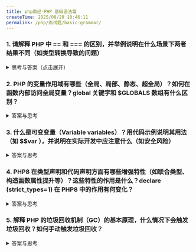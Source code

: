 ```yaml
---
title: php面经-PHP 基础语法篇
createTime: 2025/08/29 10:46:11
permalink: /php/面试题/basic-grammar/
---
```

### 1. 请解释 PHP 中 == 和 === 的区别，并举例说明在什么场景下两者结果不同（如类型转换导致的问题）

<details>
<summary>思考与答案（点击展开）</summary>

- 思考：
  - `==` 比较值，允许类型转换；`===` 同时比较值与类型，不做类型转换。
  - 容易踩坑：`"0" == 0`、`false == "0"`、`null == 0` 等宽松比较。
  - 思路要点：== 是弱等于，比较时会先进行自动类型转换，仅判断转换后的值是否相等，不关注原始类型是否一致； === 是全等于，比较时不进行类型转换，需同时判断值和原始类型是否完全相同； 两者结果不同的典型场景：当比较的两个变量值在类型转换后相等，但原始类型不同时，== 返回 true，而 === 返回 false（如字符串与数字、0 与 false、null 与空字符串等）。
- 答案与示例：

```php
<?php
// 场景1：字符串与数字（值相等，类型不同）
echo "1. 字符串与数字的比较：\n";
var_dump("4" == 4);   // bool(true) （弱比较：字符串"4"转为数字4，值相等）
var_dump("4" === 4);  // bool(false)（强比较：string类型 vs int类型，类型不同）

// 场景2：0与false（弱比较中值等价，类型不同）
echo "\n2. 0与false的比较：\n";
var_dump(0 == false);  // bool(true) （弱比较：0和false都视为"假值"，等价）
var_dump(0 === false); // bool(false)（强比较：int类型 vs bool类型，类型不同）

// 场景3：null与空字符串（弱比较中值等价，类型不同）
echo "\n3. null与空字符串的比较：\n";
var_dump(null == '');  // bool(true) （弱比较：都视为"假值"，等价）
var_dump(null === ''); // bool(false)（强比较：null类型 vs string类型，类型不同）

// 场景4：true与数字1（弱比较中值等价，类型不同）
echo "\n4. true与1的比较：\n";
var_dump(true == 1);  // bool(true) （弱比较：true转为数字1，值相等）
var_dump(true === 1); // bool(false)（强比较：bool类型 vs int类型，类型不同）

// 场景5：空数组与false（弱比较中值等价，类型不同）
echo "\n5. 空数组与false的比较：\n";
var_dump([] == false);  // bool(true) （弱比较：空数组视为"假值"，与false等价）
var_dump([] === false); // bool(false)（强比较：array类型 vs bool类型，类型不同）
?>

```

- 实战建议：
  - 业务判断优先用 `===`；只在确实需要“宽松比较”时用 `==`；布尔/数字/字符串交叉比较更应使用 `===`。

</details>

### 2. PHP 的变量作用域有哪些（全局、局部、静态、超全局）？如何在函数内部访问全局变量？global 关键字和 $GLOBALS 数组有什么区别？

<details>
<summary>答案与思考</summary>

- 思路要点：

  1. PHP 变量作用域分为4类：
     - 全局作用域（Global）：在函数外部定义的变量，默认仅在函数外部可直接访问。
     - 局部作用域（Local）：在函数内部定义的变量，仅在该函数内部有效，函数执行结束后销毁。
     - 静态作用域（Static）：在函数内部用 `static` 声明的变量，函数执行后不销毁，保留值供下次调用使用（仅初始化一次）。
     - 超全局作用域（Superglobal）：PHP 预定义的数组（如 `$_GET`、`$_POST`、`$GLOBALS`、`$_SESSION` 等），在脚本任何位置（包括函数、类方法内）可直接访问，无需特殊声明。
  2. 函数内部访问全局变量的两种方式：
     - 使用 `global` 关键字：在函数内声明变量为全局变量，将外部全局变量引入函数局部作用域。
     - 使用 `$GLOBALS` 超全局数组：通过 `$GLOBALS['变量名']` 直接访问，`$GLOBALS` 本身在任何作用域均可直接使用。
  3. `global` 与 `$GLOBALS` 的区别：
     - 工作机制：`global` 是创建局部变量引用全局变量；`$GLOBALS` 是直接访问全局变量的内存地址。
     - 销毁影响：`unset(global声明的变量)` 仅销毁局部引用，全局变量仍存在；`unset($GLOBALS['变量名'])` 直接销毁全局变量。
     - 使用场景：`$GLOBALS` 在类方法中更通用；`global` 不能用于类属性声明，需注意上下文限制。
- 示例代码：

  ```php
  <?php
  // 1. 全局变量（全局作用域）
  $site = "PHP教程";

  // 2. 局部变量与全局变量访问
  function testScope() {
      // 局部变量（仅函数内可见）
      $local = "局部变量";
      echo "函数内访问局部变量：{$local}<br>";

      // 用global访问全局变量
      global $site;
      echo "global访问全局变量：{$site}<br>";

      // 用$GLOBALS访问全局变量
      echo "$GLOBALS访问全局变量：{$GLOBALS['site']}<br>";
  }
  testScope();
  echo "函数外访问全局变量：{$site}<br>"; // 直接访问
  // echo $local; // 报错：局部变量在外部不可访问


  // 3. 静态变量示例
  function testStatic() {
      static $count = 0; // 静态变量，仅初始化一次
      $count++;
      echo "静态变量当前值：{$count}<br>";
  }
  testStatic(); // 输出：1
  testStatic(); // 输出：2（保留上次结果）
  testStatic(); // 输出：3


  // 4. global与$GLOBALS的区别（销毁测试）
  function testDiff() {
      global $site;
      $site = "被global修改";
      echo "global修改后：{$site}<br>";

      $GLOBALS['site'] = "被\$GLOBALS修改";
      echo "$GLOBALS修改后：{$GLOBALS['site']}<br>";

      // 销毁global声明的变量（仅销毁局部引用）
      unset($site);
      echo "unset(global变量)后是否存在：" . (isset($site) ? "是" : "否") . "<br>";
  }
  testDiff();
  echo "函数外全局变量：{$site}<br>"; // 仍为"被$GLOBALS修改"

  // 销毁$GLOBALS中的全局变量
  unset($GLOBALS['site']);
  echo "unset(\$GLOBALS变量)后是否存在：" . (isset($site) ? "是" : "否") . "<br>"; // 否


  // 5. 超全局变量示例
  function testSuperglobal() {
      echo "超全局变量\$_SERVER['PHP_SELF']：{$_SERVER['PHP_SELF']}<br>";
      echo "超全局变量\$_GET：" . (is_array($_GET) ? "是数组" : "不是") . "<br>";
  }
  testSuperglobal();
  ?>
  ```

</details>

### 3. 什么是可变变量（Variable variables）？用代码示例说明其用法（如 $$var ），并说明在实际开发中应注意什么（如安全风险）

<details>
<summary>答案与思考</summary>

- 思路要点：

  1. 可变变量的定义：指变量名可以通过另一个变量的值动态确定的变量机制。在PHP中，通过 `$$var`语法实现——当 `$var`的值为字符串 `"name"`时，`$$var`等价于 `$name`，即通过 `$var`的取值动态引用了名为 `$name`的变量。
  2. 核心特征：允许在运行时动态生成和访问变量名，增加了代码的灵活性，但同时也带来了复杂性和风险。
  3. 使用注意：对数组使用可变变量时，需注意PHP的解析优先级（例如 `$$arr[0]`与 `${$arr}[0]`的区别），避免逻辑混淆。
- 示例代码：

  ```php
  <?php
  // 基础用法：通过变量值动态生成变量名
  $key = "username";
  $username = "kkt";
  var_dump($$key); // 输出：string(3) "kkt"（等价于$username）

  $prefix = "msg";
  $msg_welcome = "欢迎访问";
  $dynamicVar = $prefix . "_welcome"; // 动态拼接变量名
  var_dump($$dynamicVar); //输出：string(6) "欢迎访问"（等价于$msg_welcome）


  // 数组相关的可变变量（重点注意解析优先级）
  $data = ["apple", "banana", "cherry"];
  $ref = "data"; // $ref的值为数组变量名

  // 1. ${$ref[0]}：先取$ref的第0个字符（"d"），再引用名为$d的变量
  $d = "通过字符'd'访问的变量";
  var_dump(${$ref[0]}); // 输出：string(21) "通过字符'd'访问的变量"

  // 2. $$ref[0]：PHP解析优先级为「先解析$$ref，再取索引0」，等价于${$ref}[0]
  var_dump($$ref[0]); // 输出：string(5) "apple"（等价于$data[0]）

  // 3. ${$ref}[0]：显式指定先解析$ref得到数组名，再访问数组索引0
  var_dump(${$ref}[0]); // 输出：string(5) "apple"（等价于$data[0]）


  $a = "kkt";
  $kkt = '你好，kkt';
  var_dump($$a); // 输出：string(9) "你好，kkt"
  ?>
  ```
- 实际开发注意事项：

  1. **安全风险**：若将用户输入直接作为可变变量的基础（如 `$$_GET['param']`），恶意用户可能构造输入覆盖系统关键变量（如 `$GLOBALS`、`$_SESSION`），甚至注入恶意代码，导致安全漏洞。
  2. **代码可读性差**：动态生成的变量名会使代码逻辑晦涩，增加维护难度，其他开发者难以快速追踪变量的引用关系。
  3. **调试困难**：可变变量的名称在运行时动态生成，调试时无法通过固定变量名直接定位，增加问题排查成本。
  4. **替代方案**：多数场景下，使用数组（如 `$arr['dynamic_key']`）或对象属性（如 `$obj->$dynamicProp`）可更安全、清晰地实现动态数据访问，应优先选择。
  5. **性能影响**：
     可变变量的解析需要额外的内存和计算资源，大规模使用可能导致性能下降。

</details>

### 4. PHP8 在类型声明和代码声明方面有哪些增强特性（如联合类型、构造函数属性提升等）？这些特性的作用是什么？declare (strict_types=1) 在 PHP8 中的作用有何变化？

<details>
<summary>答案与思考</summary>

- 思路要点：

PHP8在类型声明和代码声明机制上进行了突破性增强，进一步强化了类型安全，简化了代码编写，并提升了开发灵活性，核心特性包括：

1. **联合类型（Union Types）**：允许参数、返回值或属性接受多种显式声明的类型（如 `int|string|null`），替代了PHP7中 `?type`的有限 nullable 支持，能更精准地描述多类型场景。
2. **构造函数属性提升（Constructor Property Promotion）**：将类属性的声明、访问控制（public/protected/private）与构造函数参数合并，大幅减少冗余代码，直接在构造函数参数中完成属性定义。
3. **命名参数（Named Arguments）**：调用函数时可通过 `参数名: 值`的形式指定参数，无需严格遵循参数顺序，尤其适合参数多、有默认值的函数，提升代码可读性和可维护性。
4. **nullsafe运算符（Nullsafe Operator）**：通过 `?->`简化对可能为 `null`的对象属性/方法的链式访问，自动在中间值为 `null`时返回 `null`，替代冗长的 `isset()`或 `if`判断。
5. **严格的类型检查强化**：对内部函数强制类型声明，严格模式（`strict_types=1`）下字符串含非数字字符（如 `"123a"`）无法转为数字，避免隐式转换导致的逻辑错误。
6. **返回类型协变与参数类型逆变**：支持子类方法的返回类型比父类更具体（协变），参数类型比父类更宽泛（逆变），增强面向对象的类型灵活性与兼容性。
7. **纯交集类型（PHP8.1+）**：通过 `&`声明多个接口的交集（如 `A&B`），要求参数/返回值同时实现多个接口，进一步细化类型约束。

- 实际开发注意事项：

1. 联合类型中 `null`需显式包含（如 `int|null`），PHP7的 `?int`仍兼容但建议统一为 `int|null`以保持一致性。
2. 构造函数属性提升必须指定访问控制符（public/protected/private），否则会被视为普通参数而非类属性，且无法直接通过 `$this`访问。
3. 命名参数可与位置参数混合使用，但命名参数必须放在位置参数之后，且不可重复指定同一参数（如 `func(1, a: 2)`合法，`func(a: 1, 2)`不合法）。
4. `?->`仅用于对象的属性/方法访问，不能用于数组（如 `$arr?[0]`不合法）或静态方法，且中间值为 `null`时不会抛出错误，需注意业务逻辑对 `null`的处理。
5. 升级到PHP8时，需处理严格模式下的类型转换差异：非数字字符串（如 `"abc"`）无法转为 `int/float`，可能导致依赖隐式转换的旧代码报错。
6. 协变与逆变仅适用于对象类型（类/接口），标量类型（`int`/`string`等）不支持，且子类方法的类型必须与父类兼容（如父类返回 `Animal`，子类可返回 `Dog`；父类参数为 `Dog`，子类可接受 `Animal`）。
7. 纯交集类型（`A&B`）只能用于接口组合，不能包含类或标量类型，且需确保类型组合的合理性（如 `Countable&Iterator`）。

- 示例代码：

```php
<?php
declare(strict_types=1);

// 1. 联合类型（Union Types）
function formatValue(int|string|bool|null $value): string {
    if ($value === null) return "null";
    return "类型: " . gettype($value) . ", 值: {$value}";
}
echo formatValue(100) . "<br>";    // 正常（int）
echo formatValue("hello") . "<br>"; // 正常（string）
echo formatValue(null) . "<br>";    // 正常（null）
// echo formatValue(3.14); // 报错：TypeError（float不在声明范围内）


// 2. 构造函数属性提升
class Product {
    // 直接在构造函数参数中声明属性（类型+访问控制符）
    public function __construct(
        private int $id,
        public string $name,
        protected float $price,
        private ?string $desc = null
    ) {}

    public function getPrice(): string {
        return "¥" . number_format($this->price, 2);
    }
}
$product = new Product(1, "PHP8指南", 59.9);
echo $product->name . " 价格: " . $product->getPrice(); // 输出：PHP8指南 价格: ¥59.90


// 3. 命名参数
function sendMessage(
    string $to,
    string $content,
    string $subject = "通知",
    bool $isHtml = false
) {
    return [
        'to' => $to,
        'subject' => $subject,
        'content' => $content,
        'html' => $isHtml
    ];
}
// 不按参数顺序，通过名称指定
$msg = sendMessage(
    content: "PHP8类型声明新特性",
    to: "user@example.com",
    isHtml: true
);
var_dump($msg['subject']); // 输出：string(2) "通知"（使用默认值）


// 4. nullsafe运算符
class Profile {
    public ?User $user = null;
}
class User {
    public ?Address $address = null;
}
class Address {
    public function getZipCode(): string {
        return "100000";
    }
}

$profile = new Profile();
// 无需嵌套isset()，中间为null时直接返回null
$zip = $profile->user?->address?->getZipCode();
var_dump($zip); // 输出：NULL

$profile->user = new User();
$profile->user->address = new Address();
$zip = $profile->user?->address?->getZipCode();
var_dump($zip); // 输出：string(6) "100000"


// 5. 协变与逆变
interface Shape {}
class Circle implements Shape {}
class Square implements Shape {}

class ShapeDrawer {
    public function draw(Shape $shape): Shape {
        return new Circle();
    }
}

class CircleDrawer extends ShapeDrawer {
    // 参数类型逆变：父类接受Shape，子类可接受更宽泛的object（实际开发通常更具体）
    public function draw(object $shape): Circle { // 返回类型协变：比父类更具体（Circle实现Shape）
        return new Circle();
    }
}
$drawer = new CircleDrawer();
var_dump($drawer->draw(new Square())); // 输出：object(Circle)


// 6. 纯交集类型（PHP8.1+）
interface Logger {}
interface Formatter {}
class FileLogger implements Logger, Formatter {}

function processLogger(Logger&Formatter $logger): void {
    echo "处理同时实现Logger和Formatter的对象";
}
processLogger(new FileLogger()); // 正常（FileLogger同时实现两个接口）
// processLogger(new class implements Logger {}); // 报错：未实现Formatter接口
?>
```

</details>

### 5. 解释 PHP 的垃圾回收机制（GC）的基本原理，什么情况下会触发垃圾回收？如何手动触发垃圾回收？

<details>
<summary>答案与思考</summary>

- 思路要点：

PHP 8.1+ 的垃圾回收机制（GC）核心基于「引用计数」+「循环引用收集器」，在保持低开销的同时解决了循环引用导致的内存泄漏问题，其核心原理与触发逻辑如下：

1. **基本原理**：

   - **引用计数机制**：PHP 中每个变量（Zval 结构）都包含 `refcount`（引用计数）和 `is_ref`（是否为显式引用）。当变量被赋值、传递给函数参数或作为数组/对象属性时，`refcount` 加 1；当变量被 `unset()`、超出作用域或覆盖时，`refcount` 减 1。当 `refcount` 降至 0 时，PHP 会立即释放该变量占用的内存。
   - **循环引用处理**：若两个/多个对象/数组互相引用（如 A 引用 B，B 引用 A），它们的 `refcount` 始终为 1，无法通过引用计数自动释放。PHP 8.1+ 保留了「根缓冲区 + 标记-清除」机制：将可能产生循环引用的「根节点」（如数组/对象）存入根缓冲区，当缓冲区满（默认 1000 个根节点）或满足触发条件时，GC 会标记出循环引用的节点，清除无效引用并释放内存。
   - **PHP 8.1+ 优化**：对 Zval 结构进行紧凑存储优化，减少内存占用；提升循环引用收集器的扫描效率，降低 GC 运行时的性能损耗；同时增强对 `WeakMap`、`WeakReference` 等弱引用类型的支持，帮助开发者主动避免循环引用。
2. **触发机制**：

   - **自动触发**：① 根缓冲区存储的「根节点」数量达到阈值（默认 1000，可通过 `gc_mem_caches_count()` 查看）；② 脚本执行中内存占用达到 `php.ini` 中 `gc_memory_cutoff` 配置的阈值（默认无限制，需手动配置）；③ 脚本结束时，PHP 会自动触发一次完整 GC，释放所有未回收内存。
   - **手动触发**：通过调用 `gc_collect_cycles()` 函数主动触发 GC，函数返回本次收集到的循环引用内存块数量（PHP 8.1+ 中返回值更精准，包含释放的内存字节数相关统计）。
3. **PHP 8.1+ 特性适配**：

   - 对匿名类、`readonly` 属性的对象，GC 能正确识别其引用关系，避免因属性不可修改导致的引用计数误判；
   - 支持 `WeakMap`（弱引用映射）：`WeakMap` 的键为对象的弱引用，不会增加对象的 `refcount`，当键对象被回收时，对应的键值对会自动从 `WeakMap` 中移除，从根源上避免循环引用。

- 实际开发注意事项：

1. **无需滥用手动 GC**：PHP 自动 GC 已足够高效，仅在内存敏感场景（如长时间运行的 CLI 脚本、批量处理大量对象）中，可在批量操作后手动触发 `gc_collect_cycles()`，避免内存堆积；常规 Web 脚本因请求生命周期短，自动 GC 即可满足需求。
2. **警惕循环引用场景**：常见于「双向关联对象」（如 `User` 类引用 `Order` 类，`Order` 类同时引用 `User` 类）、「对象数组自引用」（数组中元素引用数组本身），此类场景需通过 `WeakMap` 替代强引用（如 `class Order { private WeakMap $user; }`），减少 GC 负担。
3. **关注 `WeakMap`/`WeakReference` 用法**：PHP 8.1+ 中 `WeakMap` 支持更完善，适用于缓存、关联映射等场景，避免因强引用导致的内存泄漏；但需注意 `WeakMap` 的键必须是对象，且不可迭代（需通过 `foreach` 遍历前判断键是否存在）。
4. **调试 GC 状态**：可通过 `gc_status()` 函数（PHP 8.1+ 返回更详细的数组，包含 `runs`（GC 运行次数）、`collected`（回收的循环引用数）、`buffer_size`（当前根缓冲区大小）等）查看 GC 运行状态，定位内存泄漏问题。
5. **避免 `unset()` 误解**：`unset()` 仅减少变量的 `refcount`，并非直接释放内存；若存在其他引用（如数组/对象中仍引用该变量），`refcount` 未降至 0 时，内存不会释放。

- 示例代码（PHP 8.1+ 适配）：

```php
<?php
declare(strict_types=1);

// 1. 引用计数机制演示
function refcountDemo(): void {
    $a = "PHP 8.1 GC"; // $a 的 refcount = 1
    $b = $a; // 赋值：$a 和 $b 指向同一 Zval，refcount = 2
    $c = &$a; // 显式引用：is_ref = 1，refcount = 2（显式引用不增加 refcount，仅标记关联）

    // 查看引用计数（需安装 xdebug 扩展，生产环境可通过 gc_status() 间接判断）
    var_dump(xdebug_debug_zval('a')); // 输出：a: (refcount=2, is_ref=1)='PHP 8.1 GC'

    unset($b); // 销毁 $b：refcount = 1（仅 $a 和 $c 关联）
    unset($c); // 销毁显式引用：is_ref = 0，refcount = 1（仅 $a 引用）
    unset($a); // 销毁 $a：refcount = 0，内存自动释放
    echo "引用计数演示完成<br>";
}
refcountDemo();


// 2. 循环引用与 GC 自动处理
class CycleA {
    public ?CycleB $b = null;
}
class CycleB {
    public ?CycleA $a = null;
}

function cycleRefDemo(): void {
    // 创建循环引用：A 引用 B，B 引用 A
    $a = new CycleA();
    $b = new CycleB();
    $a->b = $b;
    $b->a = $a;

    // 销毁外部引用：$a 和 $b 被 unset，但 A 和 B 互相引用，refcount 仍为 1
    unset($a, $b);

    // 查看 GC 状态（此时根缓冲区已存入循环引用的根节点）
    $gcStatus = gc_status();
    echo "循环引用前根缓冲区大小：{$gcStatus['buffer_size']}<br>"; // 输出：1（或更多，取决于其他操作）

    // 自动触发 GC（若根缓冲区未满，可手动触发）
    $collected = gc_collect_cycles(); // 手动触发 GC，返回回收的循环引用数
    echo "GC 回收的循环引用数：{$collected}<br>"; // 输出：1（回收 A 和 B 组成的循环引用）

    $gcStatusAfter = gc_status();
    echo "GC 后根缓冲区大小：{$gcStatusAfter['buffer_size']}<br>"; // 输出：0（缓冲区已清空）
}
cycleRefDemo();


// 3. 手动触发 GC 演示
function manualGCDemo(): void {
    // 批量创建对象（模拟内存占用场景）
    $objects = [];
    for ($i = 0; $i < 1500; $i++) {
        $obj = new stdClass();
        $obj->data = str_repeat('x', 1024); // 每个对象占用约 1KB 内存
        $objects[] = $obj;
    }

    // 销毁外部引用，但可能存在隐性循环引用（如数组内部关联）
    unset($objects);

    // 手动触发 GC 并查看效果
    echo "手动 GC 前内存使用：" . memory_get_usage(true) . " 字节<br>";
    $collected = gc_collect_cycles();
    echo "手动 GC 回收的循环引用数：{$collected}<br>";
    echo "手动 GC 后内存使用：" . memory_get_usage(true) . " 字节<br>"; // 内存明显下降
}
manualGCDemo();


// 4. WeakMap 解决循环引用（PHP 8.1+ 推荐用法）
class User {
    public string $name;
    public function __construct(string $name) {
        $this->name = $name;
    }
}
class Order {
    // 用 WeakMap 存储 User 弱引用，避免循环引用
    private WeakMap $userMap;

    public function __construct() {
        $this->userMap = new WeakMap();
    }

    public function bindUser(User $user, string $orderNo): void {
        $this->userMap[$user] = $orderNo; // 键为 User 弱引用，不增加 User 的 refcount
    }

    public function getOrderNo(User $user): ?string {
        return $this->userMap[$user] ?? null;
    }
}

function weakMapDemo(): void {
    $user = new User("张三");
    $order = new Order();
    $order->bindUser($user, "ORDER123");

    echo "绑定的订单号：" . $order->getOrderNo($user) . "<br>"; // 输出：ORDER123

    // 销毁 User 外部引用：User 的 refcount 降至 0，内存被释放
    unset($user);

    // WeakMap 中对应的键值对自动移除（因 User 已被回收）
    echo "User 回收后订单号：" . $order->getOrderNo(new User("张三")) . "<br>"; // 输出：null（新 User 是不同对象）
    echo "WeakMap 解决循环引用演示完成<br>";
}
weakMapDemo();
?>
```

</details>
